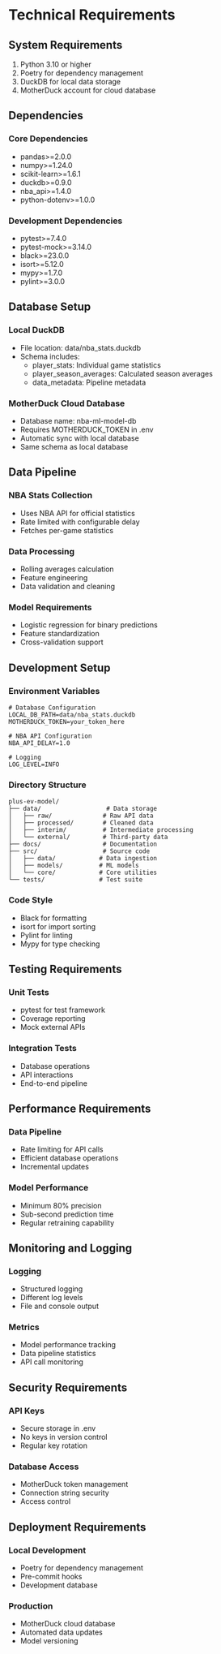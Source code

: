 # Technical Requirements

## System Requirements

1. Python 3.10 or higher
2. Poetry for dependency management
3. DuckDB for local data storage
4. MotherDuck account for cloud database

## Dependencies

### Core Dependencies

- pandas>=2.0.0
- numpy>=1.24.0
- scikit-learn>=1.6.1
- duckdb>=0.9.0
- nba_api>=1.4.0
- python-dotenv>=1.0.0

### Development Dependencies

- pytest>=7.4.0
- pytest-mock>=3.14.0
- black>=23.0.0
- isort>=5.12.0
- mypy>=1.7.0
- pylint>=3.0.0

## Database Setup

### Local DuckDB

- File location: data/nba_stats.duckdb
- Schema includes:
  - player_stats: Individual game statistics
  - player_season_averages: Calculated season averages
  - data_metadata: Pipeline metadata

### MotherDuck Cloud Database

- Database name: nba-ml-model-db
- Requires MOTHERDUCK_TOKEN in .env
- Automatic sync with local database
- Same schema as local database

## Data Pipeline

### NBA Stats Collection

- Uses NBA API for official statistics
- Rate limited with configurable delay
- Fetches per-game statistics

### Data Processing

- Rolling averages calculation
- Feature engineering
- Data validation and cleaning

### Model Requirements

- Logistic regression for binary predictions
- Feature standardization
- Cross-validation support

## Development Setup

### Environment Variables

```env
# Database Configuration
LOCAL_DB_PATH=data/nba_stats.duckdb
MOTHERDUCK_TOKEN=your_token_here

# NBA API Configuration
NBA_API_DELAY=1.0

# Logging
LOG_LEVEL=INFO
```

### Directory Structure

```
plus-ev-model/
├── data/                  # Data storage
│   ├── raw/              # Raw API data
│   ├── processed/        # Cleaned data
│   ├── interim/          # Intermediate processing
│   └── external/         # Third-party data
├── docs/                 # Documentation
├── src/                  # Source code
│   ├── data/            # Data ingestion
│   ├── models/          # ML models
│   └── core/            # Core utilities
└── tests/               # Test suite
```

### Code Style

- Black for formatting
- isort for import sorting
- Pylint for linting
- Mypy for type checking

## Testing Requirements

### Unit Tests

- pytest for test framework
- Coverage reporting
- Mock external APIs

### Integration Tests

- Database operations
- API interactions
- End-to-end pipeline

## Performance Requirements

### Data Pipeline

- Rate limiting for API calls
- Efficient database operations
- Incremental updates

### Model Performance

- Minimum 80% precision
- Sub-second prediction time
- Regular retraining capability

## Monitoring and Logging

### Logging

- Structured logging
- Different log levels
- File and console output

### Metrics

- Model performance tracking
- Data pipeline statistics
- API call monitoring

## Security Requirements

### API Keys

- Secure storage in .env
- No keys in version control
- Regular key rotation

### Database Access

- MotherDuck token management
- Connection string security
- Access control

## Deployment Requirements

### Local Development

- Poetry for dependency management
- Pre-commit hooks
- Development database

### Production

- MotherDuck cloud database
- Automated data updates
- Model versioning
